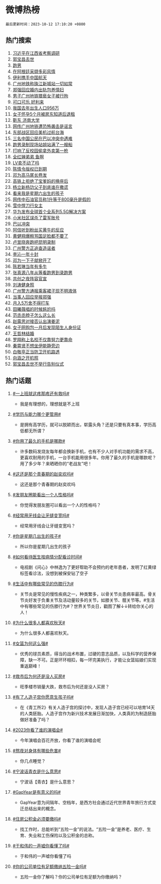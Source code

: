 # 微博热榜

`最后更新时间：2023-10-12 17:10:20 +0800`

## 热门搜索

1. [习近平在江西省考察调研](https://m.weibo.cn/search?containerid=100103type%3D1%26t%3D10%26q%3D%23%E4%B9%A0%E8%BF%91%E5%B9%B3%E5%9C%A8%E6%B1%9F%E8%A5%BF%E7%9C%81%E8%80%83%E5%AF%9F%E8%B0%83%E7%A0%94%23&stream_entry_id=51&isnewpage=1&extparam=seat%3D1%26filter_type%3Drealtimehot%26pos%3D0%26c_type%3D51%26q%3D%2523%25E4%25B9%25A0%25E8%25BF%2591%25E5%25B9%25B3%25E5%259C%25A8%25E6%25B1%259F%25E8%25A5%25BF%25E7%259C%2581%25E8%2580%2583%25E5%25AF%259F%25E8%25B0%2583%25E7%25A0%2594%2523%26dgr%3D0%26stream_entry_id%3D51%26cate%3D10103%26display_time%3D1697101819%26pre_seqid%3D169710181964701758377)
1. [郭宝昌去世](https://m.weibo.cn/search?containerid=100103type%3D1%26t%3D10%26q%3D%23%E9%83%AD%E5%AE%9D%E6%98%8C%E5%8E%BB%E4%B8%96%23&stream_entry_id=31&isnewpage=1&extparam=seat%3D1%26stream_entry_id%3D31%26c_type%3D31%26band_rank%3D1%26cate%3D5001%26filter_type%3Drealtimehot%26pos%3D0%26lcate%3D5001%26q%3D%2523%25E9%2583%25AD%25E5%25AE%259D%25E6%2598%258C%25E5%258E%25BB%25E4%25B8%2596%2523%26dgr%3D0%26realpos%3D1%26flag%3D1%26display_time%3D1697101819%26pre_seqid%3D169710181964701758377)
1. [跑男](https://m.weibo.cn/search?containerid=100103type%3D1%26t%3D10%26q%3D%E8%B7%91%E7%94%B7&stream_entry_id=31&isnewpage=1&extparam=seat%3D1%26stream_entry_id%3D31%26c_type%3D31%26band_rank%3D2%26cate%3D5001%26filter_type%3Drealtimehot%26pos%3D1%26lcate%3D5001%26q%3D%25E8%25B7%2591%25E7%2594%25B7%26dgr%3D0%26realpos%3D2%26flag%3D2%26display_time%3D1697101819%26pre_seqid%3D169710181964701758377)
1. [在阿根廷采撷多彩风情](https://m.weibo.cn/search?containerid=100103type%3D1%26t%3D10%26q%3D%23%E5%9C%A8%E9%98%BF%E6%A0%B9%E5%BB%B7%E9%87%87%E6%92%B7%E5%A4%9A%E5%BD%A9%E9%A3%8E%E6%83%85%23&stream_entry_id=31&isnewpage=1&extparam=seat%3D1%26stream_entry_id%3D31%26c_type%3D31%26band_rank%3D3%26cate%3D5001%26filter_type%3Drealtimehot%26pos%3D2%26lcate%3D5001%26q%3D%2523%25E5%259C%25A8%25E9%2598%25BF%25E6%25A0%25B9%25E5%25BB%25B7%25E9%2587%2587%25E6%2592%25B7%25E5%25A4%259A%25E5%25BD%25A9%25E9%25A3%258E%25E6%2583%2585%2523%26dgr%3D0%26realpos%3D3%26flag%3D1%26display_time%3D1697101819%26pre_seqid%3D169710181964701758377)
1. [伊利携手中国航天](https://m.weibo.cn/search?containerid=100103type%3D1%26t%3D10%26q%3D%23%E4%BC%8A%E5%88%A9%E6%90%BA%E6%89%8B%E4%B8%AD%E5%9B%BD%E8%88%AA%E5%A4%A9%23&stream_entry_id=31&isnewpage=1&extparam=seat%3D1%26stream_entry_id%3D31%26c_type%3D31%26band_rank%3D4%26cate%3D5001%26filter_type%3Drealtimehot%26is_ad_pos%3D1%26pos%3D3%26adid%3D207542%26q%3D%2523%25E4%25BC%258A%25E5%2588%25A9%25E6%2590%25BA%25E6%2589%258B%25E4%25B8%25AD%25E5%259B%25BD%25E8%2588%25AA%25E5%25A4%25A9%2523%26dgr%3D0%26lcate%3D5001%26topic_ad%3D1%26display_time%3D1697101819%26pre_seqid%3D169710181964701758377)
1. [广州地铁称珠江新城站一切如常](https://m.weibo.cn/search?containerid=100103type%3D1%26t%3D10%26q%3D%23%E5%B9%BF%E5%B7%9E%E5%9C%B0%E9%93%81%E7%A7%B0%E7%8F%A0%E6%B1%9F%E6%96%B0%E5%9F%8E%E7%AB%99%E4%B8%80%E5%88%87%E5%A6%82%E5%B8%B8%23&stream_entry_id=31&isnewpage=1&extparam=seat%3D1%26stream_entry_id%3D31%26c_type%3D31%26band_rank%3D4%26cate%3D5001%26filter_type%3Drealtimehot%26pos%3D4%26lcate%3D5001%26q%3D%2523%25E5%25B9%25BF%25E5%25B7%259E%25E5%259C%25B0%25E9%2593%2581%25E7%25A7%25B0%25E7%258F%25A0%25E6%25B1%259F%25E6%2596%25B0%25E5%259F%258E%25E7%25AB%2599%25E4%25B8%2580%25E5%2588%2587%25E5%25A6%2582%25E5%25B8%25B8%2523%26dgr%3D0%26realpos%3D4%26flag%3D1%26display_time%3D1697101819%26pre_seqid%3D169710181964701758377)
1. [郑强回应婚内出轨包养情妇](https://m.weibo.cn/search?containerid=100103type%3D1%26t%3D10%26q%3D%23%E9%83%91%E5%BC%BA%E5%9B%9E%E5%BA%94%E5%A9%9A%E5%86%85%E5%87%BA%E8%BD%A8%E5%8C%85%E5%85%BB%E6%83%85%E5%A6%87%23&stream_entry_id=31&isnewpage=1&extparam=seat%3D1%26stream_entry_id%3D31%26c_type%3D31%26band_rank%3D5%26cate%3D5001%26filter_type%3Drealtimehot%26pos%3D5%26lcate%3D5001%26q%3D%2523%25E9%2583%2591%25E5%25BC%25BA%25E5%259B%259E%25E5%25BA%2594%25E5%25A9%259A%25E5%2586%2585%25E5%2587%25BA%25E8%25BD%25A8%25E5%258C%2585%25E5%2585%25BB%25E6%2583%2585%25E5%25A6%2587%2523%26dgr%3D0%26realpos%3D5%26flag%3D2%26display_time%3D1697101819%26pre_seqid%3D169710181964701758377)
1. [男子广州地铁猥亵女子被行拘](https://m.weibo.cn/search?containerid=100103type%3D1%26t%3D10%26q%3D%23%E7%94%B7%E5%AD%90%E5%B9%BF%E5%B7%9E%E5%9C%B0%E9%93%81%E7%8C%A5%E4%BA%B5%E5%A5%B3%E5%AD%90%E8%A2%AB%E8%A1%8C%E6%8B%98%23&stream_entry_id=31&isnewpage=1&extparam=seat%3D1%26stream_entry_id%3D31%26c_type%3D31%26band_rank%3D6%26cate%3D5001%26filter_type%3Drealtimehot%26pos%3D6%26lcate%3D5001%26q%3D%2523%25E7%2594%25B7%25E5%25AD%2590%25E5%25B9%25BF%25E5%25B7%259E%25E5%259C%25B0%25E9%2593%2581%25E7%258C%25A5%25E4%25BA%25B5%25E5%25A5%25B3%25E5%25AD%2590%25E8%25A2%25AB%25E8%25A1%258C%25E6%258B%2598%2523%26dgr%3D0%26realpos%3D6%26flag%3D1%26display_time%3D1697101819%26pre_seqid%3D169710181964701758377)
1. [可口可乐 好利来](https://m.weibo.cn/search?containerid=100103type%3D1%26t%3D10%26q%3D%E5%8F%AF%E5%8F%A3%E5%8F%AF%E4%B9%90+%E5%A5%BD%E5%88%A9%E6%9D%A5&stream_entry_id=31&isnewpage=1&extparam=seat%3D1%26stream_entry_id%3D31%26c_type%3D31%26band_rank%3D7%26cate%3D5001%26filter_type%3Drealtimehot%26pos%3D7%26lcate%3D5001%26q%3D%25E5%258F%25AF%25E5%258F%25A3%25E5%258F%25AF%25E4%25B9%2590%2520%25E5%25A5%25BD%25E5%2588%25A9%25E6%259D%25A5%26dgr%3D0%26realpos%3D7%26flag%3D1%26display_time%3D1697101819%26pre_seqid%3D169710181964701758377)
1. [我国去年出生人口956万](https://m.weibo.cn/search?containerid=100103type%3D1%26t%3D10%26q%3D%23%E6%88%91%E5%9B%BD%E5%8E%BB%E5%B9%B4%E5%87%BA%E7%94%9F%E4%BA%BA%E5%8F%A3956%E4%B8%87%23&stream_entry_id=31&isnewpage=1&extparam=seat%3D1%26stream_entry_id%3D31%26c_type%3D31%26band_rank%3D8%26cate%3D5001%26filter_type%3Drealtimehot%26pos%3D8%26lcate%3D5001%26q%3D%2523%25E6%2588%2591%25E5%259B%25BD%25E5%258E%25BB%25E5%25B9%25B4%25E5%2587%25BA%25E7%2594%259F%25E4%25BA%25BA%25E5%258F%25A3956%25E4%25B8%2587%2523%26dgr%3D0%26realpos%3D8%26flag%3D0%26display_time%3D1697101819%26pre_seqid%3D169710181964701758377)
1. [女子怀孕5个月被房东知道后退租](https://m.weibo.cn/search?containerid=100103type%3D1%26t%3D10%26q%3D%23%E5%A5%B3%E5%AD%90%E6%80%80%E5%AD%955%E4%B8%AA%E6%9C%88%E8%A2%AB%E6%88%BF%E4%B8%9C%E7%9F%A5%E9%81%93%E5%90%8E%E9%80%80%E7%A7%9F%23&stream_entry_id=31&isnewpage=1&extparam=seat%3D1%26stream_entry_id%3D31%26c_type%3D31%26band_rank%3D9%26cate%3D5001%26filter_type%3Drealtimehot%26pos%3D9%26lcate%3D5001%26q%3D%2523%25E5%25A5%25B3%25E5%25AD%2590%25E6%2580%2580%25E5%25AD%25955%25E4%25B8%25AA%25E6%259C%2588%25E8%25A2%25AB%25E6%2588%25BF%25E4%25B8%259C%25E7%259F%25A5%25E9%2581%2593%25E5%2590%258E%25E9%2580%2580%25E7%25A7%259F%2523%26dgr%3D0%26realpos%3D9%26flag%3D2%26display_time%3D1697101819%26pre_seqid%3D169710181964701758377)
1. [靳东 济南大学](https://m.weibo.cn/search?containerid=100103type%3D1%26t%3D10%26q%3D%E9%9D%B3%E4%B8%9C+%E6%B5%8E%E5%8D%97%E5%A4%A7%E5%AD%A6&stream_entry_id=31&isnewpage=1&extparam=seat%3D1%26stream_entry_id%3D31%26c_type%3D31%26band_rank%3D10%26cate%3D5001%26filter_type%3Drealtimehot%26pos%3D10%26lcate%3D5001%26q%3D%25E9%259D%25B3%25E4%25B8%259C%2520%25E6%25B5%258E%25E5%258D%2597%25E5%25A4%25A7%25E5%25AD%25A6%26dgr%3D0%26realpos%3D10%26flag%3D2%26display_time%3D1697101819%26pre_seqid%3D169710181964701758377)
1. [网传广州地铁遭恐怖袭击是谣言](https://m.weibo.cn/search?containerid=100103type%3D1%26t%3D10%26q%3D%23%E7%BD%91%E4%BC%A0%E5%B9%BF%E5%B7%9E%E5%9C%B0%E9%93%81%E9%81%AD%E6%81%90%E6%80%96%E8%A2%AD%E5%87%BB%E6%98%AF%E8%B0%A3%E8%A8%80%23&stream_entry_id=31&isnewpage=1&extparam=seat%3D1%26stream_entry_id%3D31%26c_type%3D31%26band_rank%3D11%26cate%3D5001%26filter_type%3Drealtimehot%26pos%3D11%26lcate%3D5001%26q%3D%2523%25E7%25BD%2591%25E4%25BC%25A0%25E5%25B9%25BF%25E5%25B7%259E%25E5%259C%25B0%25E9%2593%2581%25E9%2581%25AD%25E6%2581%2590%25E6%2580%2596%25E8%25A2%25AD%25E5%2587%25BB%25E6%2598%25AF%25E8%25B0%25A3%25E8%25A8%2580%2523%26dgr%3D0%26realpos%3D11%26flag%3D1%26display_time%3D1697101819%26pre_seqid%3D169710181964701758377)
1. [东部战区回应美机过航台海](https://m.weibo.cn/search?containerid=100103type%3D1%26t%3D10%26q%3D%23%E4%B8%9C%E9%83%A8%E6%88%98%E5%8C%BA%E5%9B%9E%E5%BA%94%E7%BE%8E%E6%9C%BA%E8%BF%87%E8%88%AA%E5%8F%B0%E6%B5%B7%23&stream_entry_id=31&isnewpage=1&extparam=seat%3D1%26stream_entry_id%3D31%26c_type%3D31%26band_rank%3D12%26cate%3D5001%26filter_type%3Drealtimehot%26pos%3D12%26lcate%3D5001%26q%3D%2523%25E4%25B8%259C%25E9%2583%25A8%25E6%2588%2598%25E5%258C%25BA%25E5%259B%259E%25E5%25BA%2594%25E7%25BE%258E%25E6%259C%25BA%25E8%25BF%2587%25E8%2588%25AA%25E5%258F%25B0%25E6%25B5%25B7%2523%26dgr%3D0%26realpos%3D12%26flag%3D1%26display_time%3D1697101819%26pre_seqid%3D169710181964701758377)
1. [三名中国公民在巴以冲突中遇难](https://m.weibo.cn/search?containerid=100103type%3D1%26t%3D10%26q%3D%23%E4%B8%89%E5%90%8D%E4%B8%AD%E5%9B%BD%E5%85%AC%E6%B0%91%E5%9C%A8%E5%B7%B4%E4%BB%A5%E5%86%B2%E7%AA%81%E4%B8%AD%E9%81%87%E9%9A%BE%23&stream_entry_id=31&isnewpage=1&extparam=seat%3D1%26stream_entry_id%3D31%26c_type%3D31%26band_rank%3D13%26cate%3D5001%26filter_type%3Drealtimehot%26pos%3D13%26lcate%3D5001%26q%3D%2523%25E4%25B8%2589%25E5%2590%258D%25E4%25B8%25AD%25E5%259B%25BD%25E5%2585%25AC%25E6%25B0%2591%25E5%259C%25A8%25E5%25B7%25B4%25E4%25BB%25A5%25E5%2586%25B2%25E7%25AA%2581%25E4%25B8%25AD%25E9%2581%2587%25E9%259A%25BE%2523%26dgr%3D0%26realpos%3D13%26flag%3D0%26display_time%3D1697101819%26pre_seqid%3D169710181964701758377)
1. [跑男录制现场站姐站满了一艘船](https://m.weibo.cn/search?containerid=100103type%3D1%26t%3D10%26q%3D%23%E8%B7%91%E7%94%B7%E5%BD%95%E5%88%B6%E7%8E%B0%E5%9C%BA%E7%AB%99%E5%A7%90%E7%AB%99%E6%BB%A1%E4%BA%86%E4%B8%80%E8%89%98%E8%88%B9%23&stream_entry_id=31&isnewpage=1&extparam=seat%3D1%26stream_entry_id%3D31%26c_type%3D31%26band_rank%3D14%26cate%3D5001%26filter_type%3Drealtimehot%26pos%3D14%26lcate%3D5001%26q%3D%2523%25E8%25B7%2591%25E7%2594%25B7%25E5%25BD%2595%25E5%2588%25B6%25E7%258E%25B0%25E5%259C%25BA%25E7%25AB%2599%25E5%25A7%2590%25E7%25AB%2599%25E6%25BB%25A1%25E4%25BA%2586%25E4%25B8%2580%25E8%2589%2598%25E8%2588%25B9%2523%26dgr%3D0%26realpos%3D14%26flag%3D0%26display_time%3D1697101819%26pre_seqid%3D169710181964701758377)
1. [打响了反校园偷拿外卖第一枪](https://m.weibo.cn/search?containerid=100103type%3D1%26t%3D10%26q%3D%23%E6%89%93%E5%93%8D%E4%BA%86%E5%8F%8D%E6%A0%A1%E5%9B%AD%E5%81%B7%E6%8B%BF%E5%A4%96%E5%8D%96%E7%AC%AC%E4%B8%80%E6%9E%AA%23&stream_entry_id=31&isnewpage=1&extparam=seat%3D1%26stream_entry_id%3D31%26c_type%3D31%26band_rank%3D15%26cate%3D5001%26filter_type%3Drealtimehot%26pos%3D15%26lcate%3D5001%26q%3D%2523%25E6%2589%2593%25E5%2593%258D%25E4%25BA%2586%25E5%258F%258D%25E6%25A0%25A1%25E5%259B%25AD%25E5%2581%25B7%25E6%258B%25BF%25E5%25A4%2596%25E5%258D%2596%25E7%25AC%25AC%25E4%25B8%2580%25E6%259E%25AA%2523%26dgr%3D0%26realpos%3D15%26flag%3D1%26display_time%3D1697101819%26pre_seqid%3D169710181964701758377)
1. [全红婵弟弟 鱼啊](https://m.weibo.cn/search?containerid=100103type%3D1%26t%3D10%26q%3D%E5%85%A8%E7%BA%A2%E5%A9%B5%E5%BC%9F%E5%BC%9F+%E9%B1%BC%E5%95%8A&stream_entry_id=31&isnewpage=1&extparam=seat%3D1%26stream_entry_id%3D31%26c_type%3D31%26band_rank%3D16%26cate%3D5001%26filter_type%3Drealtimehot%26pos%3D16%26lcate%3D5001%26q%3D%25E5%2585%25A8%25E7%25BA%25A2%25E5%25A9%25B5%25E5%25BC%259F%25E5%25BC%259F%2520%25E9%25B1%25BC%25E5%2595%258A%26dgr%3D0%26realpos%3D16%26flag%3D0%26display_time%3D1697101819%26pre_seqid%3D169710181964701758377)
1. [LV卖不动了吗](https://m.weibo.cn/search?containerid=100103type%3D1%26t%3D10%26q%3D%23LV%E5%8D%96%E4%B8%8D%E5%8A%A8%E4%BA%86%E5%90%97%23&stream_entry_id=31&isnewpage=1&extparam=seat%3D1%26stream_entry_id%3D31%26c_type%3D31%26band_rank%3D17%26cate%3D5001%26filter_type%3Drealtimehot%26pos%3D17%26lcate%3D5001%26q%3D%2523LV%25E5%258D%2596%25E4%25B8%258D%25E5%258A%25A8%25E4%25BA%2586%25E5%2590%2597%2523%26dgr%3D0%26realpos%3D17%26flag%3D0%26display_time%3D1697101819%26pre_seqid%3D169710181964701758377)
1. [陈情令版权已到期](https://m.weibo.cn/search?containerid=100103type%3D1%26t%3D10%26q%3D%23%E9%99%88%E6%83%85%E4%BB%A4%E7%89%88%E6%9D%83%E5%B7%B2%E5%88%B0%E6%9C%9F%23&stream_entry_id=31&isnewpage=1&extparam=seat%3D1%26stream_entry_id%3D31%26c_type%3D31%26band_rank%3D18%26cate%3D5001%26filter_type%3Drealtimehot%26pos%3D18%26lcate%3D5001%26q%3D%2523%25E9%2599%2588%25E6%2583%2585%25E4%25BB%25A4%25E7%2589%2588%25E6%259D%2583%25E5%25B7%25B2%25E5%2588%25B0%25E6%259C%259F%2523%26dgr%3D0%26realpos%3D18%26flag%3D0%26display_time%3D1697101819%26pre_seqid%3D169710181964701758377)
1. [邓为高马尾长卷发](https://m.weibo.cn/search?containerid=100103type%3D1%26t%3D10%26q%3D%23%E9%82%93%E4%B8%BA%E9%AB%98%E9%A9%AC%E5%B0%BE%E9%95%BF%E5%8D%B7%E5%8F%91%23&stream_entry_id=31&isnewpage=1&extparam=seat%3D1%26stream_entry_id%3D31%26c_type%3D31%26band_rank%3D19%26cate%3D5001%26filter_type%3Drealtimehot%26pos%3D19%26lcate%3D5001%26q%3D%2523%25E9%2582%2593%25E4%25B8%25BA%25E9%25AB%2598%25E9%25A9%25AC%25E5%25B0%25BE%25E9%2595%25BF%25E5%258D%25B7%25E5%258F%2591%2523%26dgr%3D0%26realpos%3D19%26flag%3D1%26display_time%3D1697101819%26pre_seqid%3D169710181964701758377)
1. [高铁上拒绝了宝爹妈的换座后](https://m.weibo.cn/search?containerid=100103type%3D1%26t%3D10%26q%3D%23%E9%AB%98%E9%93%81%E4%B8%8A%E6%8B%92%E7%BB%9D%E4%BA%86%E5%AE%9D%E7%88%B9%E5%A6%88%E7%9A%84%E6%8D%A2%E5%BA%A7%E5%90%8E%23&stream_entry_id=31&isnewpage=1&extparam=seat%3D1%26stream_entry_id%3D31%26c_type%3D31%26band_rank%3D20%26cate%3D5001%26filter_type%3Drealtimehot%26pos%3D20%26lcate%3D5001%26q%3D%2523%25E9%25AB%2598%25E9%2593%2581%25E4%25B8%258A%25E6%258B%2592%25E7%25BB%259D%25E4%25BA%2586%25E5%25AE%259D%25E7%2588%25B9%25E5%25A6%2588%25E7%259A%2584%25E6%258D%25A2%25E5%25BA%25A7%25E5%2590%258E%2523%26dgr%3D0%26realpos%3D20%26flag%3D0%26display_time%3D1697101819%26pre_seqid%3D169710181964701758377)
1. [杨立新杨玏父子到底谁在撒谎](https://m.weibo.cn/search?containerid=100103type%3D1%26t%3D10%26q%3D%23%E6%9D%A8%E7%AB%8B%E6%96%B0%E6%9D%A8%E7%8E%8F%E7%88%B6%E5%AD%90%E5%88%B0%E5%BA%95%E8%B0%81%E5%9C%A8%E6%92%92%E8%B0%8E%23&stream_entry_id=31&isnewpage=1&extparam=seat%3D1%26stream_entry_id%3D31%26c_type%3D31%26band_rank%3D21%26cate%3D5001%26filter_type%3Drealtimehot%26pos%3D21%26lcate%3D5001%26q%3D%2523%25E6%259D%25A8%25E7%25AB%258B%25E6%2596%25B0%25E6%259D%25A8%25E7%258E%258F%25E7%2588%25B6%25E5%25AD%2590%25E5%2588%25B0%25E5%25BA%2595%25E8%25B0%2581%25E5%259C%25A8%25E6%2592%2592%25E8%25B0%258E%2523%26dgr%3D0%26realpos%3D21%26flag%3D2%26display_time%3D1697101819%26pre_seqid%3D169710181964701758377)
1. [看来我是星期六出生的孩子](https://m.weibo.cn/search?containerid=100103type%3D1%26t%3D10%26q%3D%23%E7%9C%8B%E6%9D%A5%E6%88%91%E6%98%AF%E6%98%9F%E6%9C%9F%E5%85%AD%E5%87%BA%E7%94%9F%E7%9A%84%E5%AD%A9%E5%AD%90%23&stream_entry_id=31&isnewpage=1&extparam=seat%3D1%26stream_entry_id%3D31%26c_type%3D31%26band_rank%3D22%26cate%3D5001%26filter_type%3Drealtimehot%26pos%3D22%26lcate%3D5001%26q%3D%2523%25E7%259C%258B%25E6%259D%25A5%25E6%2588%2591%25E6%2598%25AF%25E6%2598%259F%25E6%259C%259F%25E5%2585%25AD%25E5%2587%25BA%25E7%2594%259F%25E7%259A%2584%25E5%25AD%25A9%25E5%25AD%2590%2523%26dgr%3D0%26realpos%3D22%26flag%3D1%26display_time%3D1697101819%26pre_seqid%3D169710181964701758377)
1. [网传中石油官员称1升等于800毫升是假的](https://m.weibo.cn/search?containerid=100103type%3D1%26t%3D10%26q%3D%23%E7%BD%91%E4%BC%A0%E4%B8%AD%E7%9F%B3%E6%B2%B9%E5%AE%98%E5%91%98%E7%A7%B01%E5%8D%87%E7%AD%89%E4%BA%8E800%E6%AF%AB%E5%8D%87%E6%98%AF%E5%81%87%E7%9A%84%23&stream_entry_id=31&isnewpage=1&extparam=seat%3D1%26stream_entry_id%3D31%26c_type%3D31%26band_rank%3D23%26cate%3D5001%26filter_type%3Drealtimehot%26pos%3D23%26lcate%3D5001%26q%3D%2523%25E7%25BD%2591%25E4%25BC%25A0%25E4%25B8%25AD%25E7%259F%25B3%25E6%25B2%25B9%25E5%25AE%2598%25E5%2591%2598%25E7%25A7%25B01%25E5%258D%2587%25E7%25AD%2589%25E4%25BA%258E800%25E6%25AF%25AB%25E5%258D%2587%25E6%2598%25AF%25E5%2581%2587%25E7%259A%2584%2523%26dgr%3D0%26realpos%3D23%26flag%3D1%26display_time%3D1697101819%26pre_seqid%3D169710181964701758377)
1. [雪中悍刀行女主](https://m.weibo.cn/search?containerid=100103type%3D1%26t%3D10%26q%3D%23%E9%9B%AA%E4%B8%AD%E6%82%8D%E5%88%80%E8%A1%8C%E5%A5%B3%E4%B8%BB%23&stream_entry_id=31&isnewpage=1&extparam=seat%3D1%26stream_entry_id%3D31%26c_type%3D31%26band_rank%3D24%26cate%3D5001%26filter_type%3Drealtimehot%26pos%3D24%26lcate%3D5001%26q%3D%2523%25E9%259B%25AA%25E4%25B8%25AD%25E6%2582%258D%25E5%2588%2580%25E8%25A1%258C%25E5%25A5%25B3%25E4%25B8%25BB%2523%26dgr%3D0%26realpos%3D24%26flag%3D0%26display_time%3D1697101819%26pre_seqid%3D169710181964701758377)
1. [华为发布全球首个全系列5.5G解决方案](https://m.weibo.cn/search?containerid=100103type%3D1%26t%3D10%26q%3D%23%E5%8D%8E%E4%B8%BA%E5%8F%91%E5%B8%83%E5%85%A8%E7%90%83%E9%A6%96%E4%B8%AA%E5%85%A8%E7%B3%BB%E5%88%975.5G%E8%A7%A3%E5%86%B3%E6%96%B9%E6%A1%88%23&stream_entry_id=31&isnewpage=1&extparam=seat%3D1%26stream_entry_id%3D31%26c_type%3D31%26band_rank%3D25%26cate%3D5001%26filter_type%3Drealtimehot%26pos%3D25%26lcate%3D5001%26q%3D%2523%25E5%258D%258E%25E4%25B8%25BA%25E5%258F%2591%25E5%25B8%2583%25E5%2585%25A8%25E7%2590%2583%25E9%25A6%2596%25E4%25B8%25AA%25E5%2585%25A8%25E7%25B3%25BB%25E5%2588%25975.5G%25E8%25A7%25A3%25E5%2586%25B3%25E6%2596%25B9%25E6%25A1%2588%2523%26dgr%3D0%26realpos%3D25%26flag%3D1%26display_time%3D1697101819%26pre_seqid%3D169710181964701758377)
1. [小米社区误杀了雷军账号](https://m.weibo.cn/search?containerid=100103type%3D1%26t%3D10%26q%3D%23%E5%B0%8F%E7%B1%B3%E7%A4%BE%E5%8C%BA%E8%AF%AF%E6%9D%80%E4%BA%86%E9%9B%B7%E5%86%9B%E8%B4%A6%E5%8F%B7%23&stream_entry_id=31&isnewpage=1&extparam=seat%3D1%26stream_entry_id%3D31%26c_type%3D31%26band_rank%3D26%26cate%3D5001%26filter_type%3Drealtimehot%26pos%3D26%26lcate%3D5001%26q%3D%2523%25E5%25B0%258F%25E7%25B1%25B3%25E7%25A4%25BE%25E5%258C%25BA%25E8%25AF%25AF%25E6%259D%2580%25E4%25BA%2586%25E9%259B%25B7%25E5%2586%259B%25E8%25B4%25A6%25E5%258F%25B7%2523%26dgr%3D0%26realpos%3D26%26flag%3D0%26display_time%3D1697101819%26pre_seqid%3D169710181964701758377)
1. [巴以冲突](https://m.weibo.cn/search?containerid=100103type%3D1%26t%3D10%26q%3D%23%E5%B7%B4%E4%BB%A5%E5%86%B2%E7%AA%81%23&stream_entry_id=31&isnewpage=1&extparam=seat%3D1%26stream_entry_id%3D31%26c_type%3D31%26band_rank%3D27%26cate%3D5001%26filter_type%3Drealtimehot%26pos%3D27%26lcate%3D5001%26q%3D%2523%25E5%25B7%25B4%25E4%25BB%25A5%25E5%2586%25B2%25E7%25AA%2581%2523%26dgr%3D0%26realpos%3D27%26flag%3D1%26display_time%3D1697101819%26pre_seqid%3D169710181964701758377)
1. [阿信听到粉丝买黄牛的反应](https://m.weibo.cn/search?containerid=100103type%3D1%26t%3D10%26q%3D%23%E9%98%BF%E4%BF%A1%E5%90%AC%E5%88%B0%E7%B2%89%E4%B8%9D%E4%B9%B0%E9%BB%84%E7%89%9B%E7%9A%84%E5%8F%8D%E5%BA%94%23&stream_entry_id=31&isnewpage=1&extparam=seat%3D1%26stream_entry_id%3D31%26c_type%3D31%26band_rank%3D28%26cate%3D5001%26filter_type%3Drealtimehot%26pos%3D28%26lcate%3D5001%26q%3D%2523%25E9%2598%25BF%25E4%25BF%25A1%25E5%2590%25AC%25E5%2588%25B0%25E7%25B2%2589%25E4%25B8%259D%25E4%25B9%25B0%25E9%25BB%2584%25E7%2589%259B%25E7%259A%2584%25E5%258F%258D%25E5%25BA%2594%2523%26dgr%3D0%26realpos%3D28%26flag%3D0%26display_time%3D1697101819%26pre_seqid%3D169710181964701758377)
1. [黄健翔爆粗骂国足脸都不要了](https://m.weibo.cn/search?containerid=100103type%3D1%26t%3D10%26q%3D%23%E9%BB%84%E5%81%A5%E7%BF%94%E7%88%86%E7%B2%97%E9%AA%82%E5%9B%BD%E8%B6%B3%E8%84%B8%E9%83%BD%E4%B8%8D%E8%A6%81%E4%BA%86%23&stream_entry_id=31&isnewpage=1&extparam=seat%3D1%26stream_entry_id%3D31%26c_type%3D31%26band_rank%3D29%26cate%3D5001%26filter_type%3Drealtimehot%26pos%3D29%26lcate%3D5001%26q%3D%2523%25E9%25BB%2584%25E5%2581%25A5%25E7%25BF%2594%25E7%2588%2586%25E7%25B2%2597%25E9%25AA%2582%25E5%259B%25BD%25E8%25B6%25B3%25E8%2584%25B8%25E9%2583%25BD%25E4%25B8%258D%25E8%25A6%2581%25E4%25BA%2586%2523%26dgr%3D0%26realpos%3D29%26flag%3D1%26display_time%3D1697101819%26pre_seqid%3D169710181964701758377)
1. [卢昱晓奔跑吧昆明录制](https://m.weibo.cn/search?containerid=100103type%3D1%26t%3D10%26q%3D%23%E5%8D%A2%E6%98%B1%E6%99%93%E5%A5%94%E8%B7%91%E5%90%A7%E6%98%86%E6%98%8E%E5%BD%95%E5%88%B6%23&stream_entry_id=31&isnewpage=1&extparam=seat%3D1%26stream_entry_id%3D31%26c_type%3D31%26band_rank%3D30%26cate%3D5001%26filter_type%3Drealtimehot%26pos%3D30%26lcate%3D5001%26q%3D%2523%25E5%258D%25A2%25E6%2598%25B1%25E6%2599%2593%25E5%25A5%2594%25E8%25B7%2591%25E5%2590%25A7%25E6%2598%2586%25E6%2598%258E%25E5%25BD%2595%25E5%2588%25B6%2523%26dgr%3D0%26realpos%3D30%26flag%3D1%26display_time%3D1697101819%26pre_seqid%3D169710181964701758377)
1. [广州警方正追查造谣者](https://m.weibo.cn/search?containerid=100103type%3D1%26t%3D10%26q%3D%23%E5%B9%BF%E5%B7%9E%E8%AD%A6%E6%96%B9%E6%AD%A3%E8%BF%BD%E6%9F%A5%E9%80%A0%E8%B0%A3%E8%80%85%23&stream_entry_id=31&isnewpage=1&extparam=seat%3D1%26stream_entry_id%3D31%26c_type%3D31%26band_rank%3D31%26cate%3D5001%26filter_type%3Drealtimehot%26pos%3D31%26lcate%3D5001%26q%3D%2523%25E5%25B9%25BF%25E5%25B7%259E%25E8%25AD%25A6%25E6%2596%25B9%25E6%25AD%25A3%25E8%25BF%25BD%25E6%259F%25A5%25E9%2580%25A0%25E8%25B0%25A3%25E8%2580%2585%2523%26dgr%3D0%26realpos%3D31%26flag%3D1%26display_time%3D1697101819%26pre_seqid%3D169710181964701758377)
1. [李沁一年十封](https://m.weibo.cn/search?containerid=100103type%3D1%26t%3D10%26q%3D%23%E6%9D%8E%E6%B2%81%E4%B8%80%E5%B9%B4%E5%8D%81%E5%B0%81%23&stream_entry_id=31&isnewpage=1&extparam=seat%3D1%26stream_entry_id%3D31%26c_type%3D31%26band_rank%3D32%26cate%3D5001%26filter_type%3Drealtimehot%26pos%3D32%26lcate%3D5001%26q%3D%2523%25E6%259D%258E%25E6%25B2%2581%25E4%25B8%2580%25E5%25B9%25B4%25E5%258D%2581%25E5%25B0%2581%2523%26dgr%3D0%26realpos%3D32%26flag%3D0%26display_time%3D1697101819%26pre_seqid%3D169710181964701758377)
1. [邓为一下子就掀开了](https://m.weibo.cn/search?containerid=100103type%3D1%26t%3D10%26q%3D%23%E9%82%93%E4%B8%BA%E4%B8%80%E4%B8%8B%E5%AD%90%E5%B0%B1%E6%8E%80%E5%BC%80%E4%BA%86%23&stream_entry_id=31&isnewpage=1&extparam=seat%3D1%26stream_entry_id%3D31%26c_type%3D31%26band_rank%3D33%26cate%3D5001%26filter_type%3Drealtimehot%26pos%3D33%26lcate%3D5001%26q%3D%2523%25E9%2582%2593%25E4%25B8%25BA%25E4%25B8%2580%25E4%25B8%258B%25E5%25AD%2590%25E5%25B0%25B1%25E6%258E%2580%25E5%25BC%2580%25E4%25BA%2586%2523%26dgr%3D0%26realpos%3D33%26flag%3D0%26display_time%3D1697101819%26pre_seqid%3D169710181964701758377)
1. [陈若琳当年有多牛](https://m.weibo.cn/search?containerid=100103type%3D1%26t%3D10%26q%3D%E9%99%88%E8%8B%A5%E7%90%B3%E5%BD%93%E5%B9%B4%E6%9C%89%E5%A4%9A%E7%89%9B&stream_entry_id=31&isnewpage=1&extparam=seat%3D1%26stream_entry_id%3D31%26c_type%3D31%26band_rank%3D34%26cate%3D5001%26filter_type%3Drealtimehot%26pos%3D34%26lcate%3D5001%26q%3D%25E9%2599%2588%25E8%258B%25A5%25E7%2590%25B3%25E5%25BD%2593%25E5%25B9%25B4%25E6%259C%2589%25E5%25A4%259A%25E7%2589%259B%26dgr%3D0%26realpos%3D34%26flag%3D1%26display_time%3D1697101819%26pre_seqid%3D169710181964701758377)
1. [张真源八年从等看跑男到录跑男](https://m.weibo.cn/search?containerid=100103type%3D1%26t%3D10%26q%3D%23%E5%BC%A0%E7%9C%9F%E6%BA%90%E5%85%AB%E5%B9%B4%E4%BB%8E%E7%AD%89%E7%9C%8B%E8%B7%91%E7%94%B7%E5%88%B0%E5%BD%95%E8%B7%91%E7%94%B7%23&stream_entry_id=31&isnewpage=1&extparam=seat%3D1%26stream_entry_id%3D31%26c_type%3D31%26band_rank%3D35%26cate%3D5001%26filter_type%3Drealtimehot%26pos%3D35%26lcate%3D5001%26q%3D%2523%25E5%25BC%25A0%25E7%259C%259F%25E6%25BA%2590%25E5%2585%25AB%25E5%25B9%25B4%25E4%25BB%258E%25E7%25AD%2589%25E7%259C%258B%25E8%25B7%2591%25E7%2594%25B7%25E5%2588%25B0%25E5%25BD%2595%25E8%25B7%2591%25E7%2594%25B7%2523%26dgr%3D0%26realpos%3D35%26flag%3D1%26display_time%3D1697101819%26pre_seqid%3D169710181964701758377)
1. [共创之夜阵容官宣](https://m.weibo.cn/search?containerid=100103type%3D1%26t%3D10%26q%3D%23%E5%85%B1%E5%88%9B%E4%B9%8B%E5%A4%9C%E9%98%B5%E5%AE%B9%E5%AE%98%E5%AE%A3%23&stream_entry_id=31&isnewpage=1&extparam=seat%3D1%26stream_entry_id%3D31%26c_type%3D31%26band_rank%3D36%26cate%3D5001%26filter_type%3Drealtimehot%26pos%3D36%26lcate%3D5001%26q%3D%2523%25E5%2585%25B1%25E5%2588%259B%25E4%25B9%258B%25E5%25A4%259C%25E9%2598%25B5%25E5%25AE%25B9%25E5%25AE%2598%25E5%25AE%25A3%2523%26dgr%3D0%26realpos%3D36%26flag%3D1%26display_time%3D1697101819%26pre_seqid%3D169710181964701758377)
1. [刘涛健身照](https://m.weibo.cn/search?containerid=100103type%3D1%26t%3D10%26q%3D%E5%88%98%E6%B6%9B%E5%81%A5%E8%BA%AB%E7%85%A7&stream_entry_id=31&isnewpage=1&extparam=seat%3D1%26stream_entry_id%3D31%26c_type%3D31%26band_rank%3D37%26cate%3D5001%26filter_type%3Drealtimehot%26pos%3D37%26lcate%3D5001%26q%3D%25E5%2588%2598%25E6%25B6%259B%25E5%2581%25A5%25E8%25BA%25AB%25E7%2585%25A7%26dgr%3D0%26realpos%3D37%26flag%3D0%26display_time%3D1697101819%26pre_seqid%3D169710181964701758377)
1. [广州警方通报乘客裙子现不明液体](https://m.weibo.cn/search?containerid=100103type%3D1%26t%3D10%26q%3D%23%E5%B9%BF%E5%B7%9E%E8%AD%A6%E6%96%B9%E9%80%9A%E6%8A%A5%E4%B9%98%E5%AE%A2%E8%A3%99%E5%AD%90%E7%8E%B0%E4%B8%8D%E6%98%8E%E6%B6%B2%E4%BD%93%23&stream_entry_id=31&isnewpage=1&extparam=seat%3D1%26stream_entry_id%3D31%26c_type%3D31%26band_rank%3D38%26cate%3D5001%26filter_type%3Drealtimehot%26pos%3D38%26lcate%3D5001%26q%3D%2523%25E5%25B9%25BF%25E5%25B7%259E%25E8%25AD%25A6%25E6%2596%25B9%25E9%2580%259A%25E6%258A%25A5%25E4%25B9%2598%25E5%25AE%25A2%25E8%25A3%2599%25E5%25AD%2590%25E7%258E%25B0%25E4%25B8%258D%25E6%2598%258E%25E6%25B6%25B2%25E4%25BD%2593%2523%26dgr%3D0%26realpos%3D38%26flag%3D0%26display_time%3D1697101819%26pre_seqid%3D169710181964701758377)
1. [当事人回应举报郑强](https://m.weibo.cn/search?containerid=100103type%3D1%26t%3D10%26q%3D%23%E5%BD%93%E4%BA%8B%E4%BA%BA%E5%9B%9E%E5%BA%94%E4%B8%BE%E6%8A%A5%E9%83%91%E5%BC%BA%23&stream_entry_id=31&isnewpage=1&extparam=seat%3D1%26stream_entry_id%3D31%26c_type%3D31%26band_rank%3D39%26cate%3D5001%26filter_type%3Drealtimehot%26pos%3D39%26lcate%3D5001%26q%3D%2523%25E5%25BD%2593%25E4%25BA%258B%25E4%25BA%25BA%25E5%259B%259E%25E5%25BA%2594%25E4%25B8%25BE%25E6%258A%25A5%25E9%2583%2591%25E5%25BC%25BA%2523%26dgr%3D0%26realpos%3D39%26flag%3D0%26display_time%3D1697101819%26pre_seqid%3D169710181964701758377)
1. [月入5万舍不得打车](https://m.weibo.cn/search?containerid=100103type%3D1%26t%3D10%26q%3D%23%E6%9C%88%E5%85%A55%E4%B8%87%E8%88%8D%E4%B8%8D%E5%BE%97%E6%89%93%E8%BD%A6%23&stream_entry_id=31&isnewpage=1&extparam=seat%3D1%26stream_entry_id%3D31%26c_type%3D31%26band_rank%3D40%26cate%3D5001%26filter_type%3Drealtimehot%26pos%3D40%26lcate%3D5001%26q%3D%2523%25E6%259C%2588%25E5%2585%25A55%25E4%25B8%2587%25E8%2588%258D%25E4%25B8%258D%25E5%25BE%2597%25E6%2589%2593%25E8%25BD%25A6%2523%26dgr%3D0%26realpos%3D40%26flag%3D1%26display_time%3D1697101819%26pre_seqid%3D169710181964701758377)
1. [田曦薇唱的时候尴尬吗](https://m.weibo.cn/search?containerid=100103type%3D1%26t%3D10%26q%3D%23%E7%94%B0%E6%9B%A6%E8%96%87%E5%94%B1%E7%9A%84%E6%97%B6%E5%80%99%E5%B0%B4%E5%B0%AC%E5%90%97%23&stream_entry_id=31&isnewpage=1&extparam=seat%3D1%26stream_entry_id%3D31%26c_type%3D31%26band_rank%3D41%26cate%3D5001%26filter_type%3Drealtimehot%26pos%3D41%26lcate%3D5001%26q%3D%2523%25E7%2594%25B0%25E6%259B%25A6%25E8%2596%2587%25E5%2594%25B1%25E7%259A%2584%25E6%2597%25B6%25E5%2580%2599%25E5%25B0%25B4%25E5%25B0%25AC%25E5%2590%2597%2523%26dgr%3D0%26realpos%3D41%26flag%3D1%26display_time%3D1697101819%26pre_seqid%3D169710181964701758377)
1. [范丞丞脖子怎么这么长](https://m.weibo.cn/search?containerid=100103type%3D1%26t%3D10%26q%3D%23%E8%8C%83%E4%B8%9E%E4%B8%9E%E8%84%96%E5%AD%90%E6%80%8E%E4%B9%88%E8%BF%99%E4%B9%88%E9%95%BF%23&stream_entry_id=31&isnewpage=1&extparam=seat%3D1%26stream_entry_id%3D31%26c_type%3D31%26band_rank%3D42%26cate%3D5001%26filter_type%3Drealtimehot%26pos%3D42%26lcate%3D5001%26q%3D%2523%25E8%258C%2583%25E4%25B8%259E%25E4%25B8%259E%25E8%2584%2596%25E5%25AD%2590%25E6%2580%258E%25E4%25B9%2588%25E8%25BF%2599%25E4%25B9%2588%25E9%2595%25BF%2523%26dgr%3D0%26realpos%3D42%26flag%3D0%26display_time%3D1697101819%26pre_seqid%3D169710181964701758377)
1. [赵露思对接否认出演姜泥](https://m.weibo.cn/search?containerid=100103type%3D1%26t%3D10%26q%3D%23%E8%B5%B5%E9%9C%B2%E6%80%9D%E5%AF%B9%E6%8E%A5%E5%90%A6%E8%AE%A4%E5%87%BA%E6%BC%94%E5%A7%9C%E6%B3%A5%23&stream_entry_id=31&isnewpage=1&extparam=seat%3D1%26stream_entry_id%3D31%26c_type%3D31%26band_rank%3D43%26cate%3D5001%26filter_type%3Drealtimehot%26pos%3D43%26lcate%3D5001%26q%3D%2523%25E8%25B5%25B5%25E9%259C%25B2%25E6%2580%259D%25E5%25AF%25B9%25E6%258E%25A5%25E5%2590%25A6%25E8%25AE%25A4%25E5%2587%25BA%25E6%25BC%2594%25E5%25A7%259C%25E6%25B3%25A5%2523%26dgr%3D0%26realpos%3D43%26flag%3D0%26display_time%3D1697101819%26pre_seqid%3D169710181964701758377)
1. [女子网购包一月后发现陌生人身份证](https://m.weibo.cn/search?containerid=100103type%3D1%26t%3D10%26q%3D%23%E5%A5%B3%E5%AD%90%E7%BD%91%E8%B4%AD%E5%8C%85%E4%B8%80%E6%9C%88%E5%90%8E%E5%8F%91%E7%8E%B0%E9%99%8C%E7%94%9F%E4%BA%BA%E8%BA%AB%E4%BB%BD%E8%AF%81%23&stream_entry_id=31&isnewpage=1&extparam=seat%3D1%26stream_entry_id%3D31%26c_type%3D31%26band_rank%3D44%26cate%3D5001%26filter_type%3Drealtimehot%26pos%3D44%26lcate%3D5001%26q%3D%2523%25E5%25A5%25B3%25E5%25AD%2590%25E7%25BD%2591%25E8%25B4%25AD%25E5%258C%2585%25E4%25B8%2580%25E6%259C%2588%25E5%2590%258E%25E5%258F%2591%25E7%258E%25B0%25E9%2599%258C%25E7%2594%259F%25E4%25BA%25BA%25E8%25BA%25AB%25E4%25BB%25BD%25E8%25AF%2581%2523%26dgr%3D0%26realpos%3D44%26flag%3D0%26display_time%3D1697101819%26pre_seqid%3D169710181964701758377)
1. [王哲林结婚](https://m.weibo.cn/search?containerid=100103type%3D1%26t%3D10%26q%3D%E7%8E%8B%E5%93%B2%E6%9E%97%E7%BB%93%E5%A9%9A&stream_entry_id=31&isnewpage=1&extparam=seat%3D1%26stream_entry_id%3D31%26c_type%3D31%26band_rank%3D45%26cate%3D5001%26filter_type%3Drealtimehot%26pos%3D45%26lcate%3D5001%26q%3D%25E7%258E%258B%25E5%2593%25B2%25E6%259E%2597%25E7%25BB%2593%25E5%25A9%259A%26dgr%3D0%26realpos%3D45%26flag%3D0%26display_time%3D1697101819%26pre_seqid%3D169710181964701758377)
1. [罗翔称上名校不仅靠努力更靠命](https://m.weibo.cn/search?containerid=100103type%3D1%26t%3D10%26q%3D%23%E7%BD%97%E7%BF%94%E7%A7%B0%E4%B8%8A%E5%90%8D%E6%A0%A1%E4%B8%8D%E4%BB%85%E9%9D%A0%E5%8A%AA%E5%8A%9B%E6%9B%B4%E9%9D%A0%E5%91%BD%23&stream_entry_id=31&isnewpage=1&extparam=seat%3D1%26stream_entry_id%3D31%26c_type%3D31%26band_rank%3D46%26cate%3D5001%26filter_type%3Drealtimehot%26pos%3D46%26lcate%3D5001%26q%3D%2523%25E7%25BD%2597%25E7%25BF%2594%25E7%25A7%25B0%25E4%25B8%258A%25E5%2590%258D%25E6%25A0%25A1%25E4%25B8%258D%25E4%25BB%2585%25E9%259D%25A0%25E5%258A%25AA%25E5%258A%259B%25E6%259B%25B4%25E9%259D%25A0%25E5%2591%25BD%2523%26dgr%3D0%26realpos%3D46%26flag%3D0%26display_time%3D1697101819%26pre_seqid%3D169710181964701758377)
1. [秦霄贤不想坐伊能静旁边](https://m.weibo.cn/search?containerid=100103type%3D1%26t%3D10%26q%3D%23%E7%A7%A6%E9%9C%84%E8%B4%A4%E4%B8%8D%E6%83%B3%E5%9D%90%E4%BC%8A%E8%83%BD%E9%9D%99%E6%97%81%E8%BE%B9%23&stream_entry_id=31&isnewpage=1&extparam=seat%3D1%26stream_entry_id%3D31%26c_type%3D31%26band_rank%3D47%26cate%3D5001%26filter_type%3Drealtimehot%26pos%3D47%26lcate%3D5001%26q%3D%2523%25E7%25A7%25A6%25E9%259C%2584%25E8%25B4%25A4%25E4%25B8%258D%25E6%2583%25B3%25E5%259D%2590%25E4%25BC%258A%25E8%2583%25BD%25E9%259D%2599%25E6%2597%2581%25E8%25BE%25B9%2523%26dgr%3D0%26realpos%3D47%26flag%3D0%26display_time%3D1697101819%26pre_seqid%3D169710181964701758377)
1. [白敬亭正当防卫开机路透](https://m.weibo.cn/search?containerid=100103type%3D1%26t%3D10%26q%3D%23%E7%99%BD%E6%95%AC%E4%BA%AD%E6%AD%A3%E5%BD%93%E9%98%B2%E5%8D%AB%E5%BC%80%E6%9C%BA%E8%B7%AF%E9%80%8F%23&stream_entry_id=31&isnewpage=1&extparam=seat%3D1%26stream_entry_id%3D31%26c_type%3D31%26band_rank%3D48%26cate%3D5001%26filter_type%3Drealtimehot%26pos%3D48%26lcate%3D5001%26q%3D%2523%25E7%2599%25BD%25E6%2595%25AC%25E4%25BA%25AD%25E6%25AD%25A3%25E5%25BD%2593%25E9%2598%25B2%25E5%258D%25AB%25E5%25BC%2580%25E6%259C%25BA%25E8%25B7%25AF%25E9%2580%258F%2523%26dgr%3D0%26realpos%3D48%26flag%3D0%26display_time%3D1697101819%26pre_seqid%3D169710181964701758377)
1. [向涵之开机照](https://m.weibo.cn/search?containerid=100103type%3D1%26t%3D10%26q%3D%23%E5%90%91%E6%B6%B5%E4%B9%8B%E5%BC%80%E6%9C%BA%E7%85%A7%23&stream_entry_id=31&isnewpage=1&extparam=seat%3D1%26stream_entry_id%3D31%26c_type%3D31%26band_rank%3D49%26cate%3D5001%26filter_type%3Drealtimehot%26pos%3D49%26lcate%3D5001%26q%3D%2523%25E5%2590%2591%25E6%25B6%25B5%25E4%25B9%258B%25E5%25BC%2580%25E6%259C%25BA%25E7%2585%25A7%2523%26dgr%3D0%26realpos%3D49%26flag%3D1%26display_time%3D1697101819%26pre_seqid%3D169710181964701758377)
1. [郭宝昌去世不举行告别仪式](https://m.weibo.cn/search?containerid=100103type%3D1%26t%3D10%26q%3D%23%E9%83%AD%E5%AE%9D%E6%98%8C%E5%8E%BB%E4%B8%96%E4%B8%8D%E4%B8%BE%E8%A1%8C%E5%91%8A%E5%88%AB%E4%BB%AA%E5%BC%8F%23&stream_entry_id=31&isnewpage=1&extparam=seat%3D1%26stream_entry_id%3D31%26c_type%3D31%26band_rank%3D50%26cate%3D5001%26filter_type%3Drealtimehot%26pos%3D50%26lcate%3D5001%26q%3D%2523%25E9%2583%25AD%25E5%25AE%259D%25E6%2598%258C%25E5%258E%25BB%25E4%25B8%2596%25E4%25B8%258D%25E4%25B8%25BE%25E8%25A1%258C%25E5%2591%258A%25E5%2588%25AB%25E4%25BB%25AA%25E5%25BC%258F%2523%26dgr%3D0%26realpos%3D50%26flag%3D1%26display_time%3D1697101819%26pre_seqid%3D169710181964701758377)

## 热门话题

1. [#一上班就这疼那疼还有救吗#](https://m.weibo.cn/search?containerid=231522type%3D1%26t%3D10%26q%3D%23%E4%B8%80%E4%B8%8A%E7%8F%AD%E5%B0%B1%E8%BF%99%E7%96%BC%E9%82%A3%E7%96%BC%E8%BF%98%E6%9C%89%E6%95%91%E5%90%97%23&stream_entry_id=128&isnewpage=1&extparam=seat%3D1%26dgr%3D0%26pos%3D1-0-0%26c_type%3D128%26unitid%3D1696995449524%26lcate%3D5004%26cate%3D5004%26display_time%3D1697101820%26pre_seqid%3D16971018205810815924)
    - 我是有理想的，理想就是不上班

1. [#学历与能力哪个更管用#](https://m.weibo.cn/search?containerid=231522type%3D1%26t%3D10%26q%3D%23%E5%AD%A6%E5%8E%86%E4%B8%8E%E8%83%BD%E5%8A%9B%E5%93%AA%E4%B8%AA%E6%9B%B4%E7%AE%A1%E7%94%A8%23&stream_entry_id=128&isnewpage=1&extparam=seat%3D1%26dgr%3D0%26pos%3D1-0-1%26c_type%3D128%26unitid%3D1697089065703%26lcate%3D5004%26cate%3D5004%26display_time%3D1697101820%26pre_seqid%3D16971018205810815924)
    - 是拥有高学历，就可以脱颖而出，崭露头角？还是只要有真本事，学历高低都无所谓？

1. [#你用了最久的手机是哪款#](https://m.weibo.cn/search?containerid=231522type%3D1%26t%3D10%26q%3D%23%E4%BD%A0%E7%94%A8%E4%BA%86%E6%9C%80%E4%B9%85%E7%9A%84%E6%89%8B%E6%9C%BA%E6%98%AF%E5%93%AA%E6%AC%BE%23&stream_entry_id=128&isnewpage=1&extparam=seat%3D1%26dgr%3D0%26pos%3D1-0-2%26c_type%3D128%26unitid%3D1696995739983%26lcate%3D5004%26cate%3D5004%26display_time%3D1697101820%26pre_seqid%3D16971018205810815924)
    - 许多数码发烧友每年都会换新手机，也有不少人对手机功能的需求不高，更喜欢耐用的手机，一台手机能用很多年。你用了最久的手机是哪款呢？用了多少年？来晒晒你的“老战友”吧！

1. [#这还是那个青春期的赵奕欢吗#](https://m.weibo.cn/search?containerid=231522type%3D1%26t%3D10%26q%3D%23%E8%BF%99%E8%BF%98%E6%98%AF%E9%82%A3%E4%B8%AA%E9%9D%92%E6%98%A5%E6%9C%9F%E7%9A%84%E8%B5%B5%E5%A5%95%E6%AC%A2%E5%90%97%23&stream_entry_id=128&isnewpage=1&extparam=seat%3D1%26dgr%3D0%26pos%3D1-0-3%26c_type%3D128%26unitid%3D1697087870288%26lcate%3D5004%26cate%3D5004%26display_time%3D1697101820%26pre_seqid%3D16971018205810815924)
    - 这还是那个青春期的赵奕欢吗

1. [#发朋友圈能看出一个人性格吗#](https://m.weibo.cn/search?containerid=231522type%3D1%26t%3D10%26q%3D%23%E5%8F%91%E6%9C%8B%E5%8F%8B%E5%9C%88%E8%83%BD%E7%9C%8B%E5%87%BA%E4%B8%80%E4%B8%AA%E4%BA%BA%E6%80%A7%E6%A0%BC%E5%90%97%23&stream_entry_id=128&isnewpage=1&extparam=seat%3D1%26dgr%3D0%26pos%3D1-0-4%26c_type%3D128%26unitid%3D1697065984331%26lcate%3D5004%26cate%3D5004%26display_time%3D1697101820%26pre_seqid%3D16971018205810815924)
    - 你觉得发朋友圈可以看出一个人的性格吗？

1. [#经常用牙线会让牙缝变宽吗#](https://m.weibo.cn/search?containerid=231522type%3D1%26t%3D10%26q%3D%23%E7%BB%8F%E5%B8%B8%E7%94%A8%E7%89%99%E7%BA%BF%E4%BC%9A%E8%AE%A9%E7%89%99%E7%BC%9D%E5%8F%98%E5%AE%BD%E5%90%97%23&stream_entry_id=128&isnewpage=1&extparam=seat%3D1%26dgr%3D0%26pos%3D1-0-5%26c_type%3D128%26unitid%3D1697065994804%26lcate%3D5004%26cate%3D5004%26display_time%3D1697101820%26pre_seqid%3D16971018205810815924)
    - 经常用牙线会让牙缝变宽吗？

1. [#你是星期几出生的孩子#](https://m.weibo.cn/search?containerid=231522type%3D1%26t%3D10%26q%3D%23%E4%BD%A0%E6%98%AF%E6%98%9F%E6%9C%9F%E5%87%A0%E5%87%BA%E7%94%9F%E7%9A%84%E5%AD%A9%E5%AD%90%23&stream_entry_id=128&isnewpage=1&extparam=seat%3D1%26dgr%3D0%26pos%3D1-0-6%26c_type%3D128%26unitid%3D1697096618665%26lcate%3D5004%26cate%3D5004%26display_time%3D1697101820%26pre_seqid%3D16971018205810815924)
    - 所以你是星期几出生的孩子

1. [#如何看待医生按病情分配看诊时间#](https://m.weibo.cn/search?containerid=231522type%3D1%26t%3D10%26q%3D%23%E5%A6%82%E4%BD%95%E7%9C%8B%E5%BE%85%E5%8C%BB%E7%94%9F%E6%8C%89%E7%97%85%E6%83%85%E5%88%86%E9%85%8D%E7%9C%8B%E8%AF%8A%E6%97%B6%E9%97%B4%23&stream_entry_id=128&isnewpage=1&extparam=seat%3D1%26dgr%3D0%26pos%3D1-0-7%26c_type%3D128%26unitid%3D1697095090190%26lcate%3D5004%26cate%3D5004%26display_time%3D1697101820%26pre_seqid%3D16971018205810815924)
    - 电视剧《问心》中林逸为了更好帮助不会预约的老年患者，发明了红黄绿标签看诊法，没想到被保安钻了空子

1. [#生活中有哪些常见的伤膝行为#](https://m.weibo.cn/search?containerid=231522type%3D1%26t%3D10%26q%3D%23%E7%94%9F%E6%B4%BB%E4%B8%AD%E6%9C%89%E5%93%AA%E4%BA%9B%E5%B8%B8%E8%A7%81%E7%9A%84%E4%BC%A4%E8%86%9D%E8%A1%8C%E4%B8%BA%23&stream_entry_id=128&isnewpage=1&extparam=seat%3D1%26dgr%3D0%26pos%3D1-0-8%26c_type%3D128%26unitid%3D1697079495935%26lcate%3D5004%26cate%3D5004%26display_time%3D1697101820%26pre_seqid%3D16971018205810815924)
    - 关节炎是常见的慢性疾病之一，种类繁多，以骨关节炎患病率最高。骨关节炎好发于负重关节及活动量较多的关节，如膝关节、髋关节等。#生活中有哪些常见的伤膝行为#？世界关节炎日，戳图了解↓↓转给你关心的人！

1. [#为什么很多人都喜欢秋天#](https://m.weibo.cn/search?containerid=231522type%3D1%26t%3D10%26q%3D%23%E4%B8%BA%E4%BB%80%E4%B9%88%E5%BE%88%E5%A4%9A%E4%BA%BA%E9%83%BD%E5%96%9C%E6%AC%A2%E7%A7%8B%E5%A4%A9%23&stream_entry_id=128&isnewpage=1&extparam=seat%3D1%26dgr%3D0%26pos%3D1-0-9%26c_type%3D128%26unitid%3D1696984647317%26lcate%3D5004%26cate%3D5004%26display_time%3D1697101820%26pre_seqid%3D16971018205810815924)
    - 为什么很多人都喜欢秋天。

1. [#女篮为何这么强#](https://m.weibo.cn/search?containerid=231522type%3D1%26t%3D10%26q%3D%23%E5%A5%B3%E7%AF%AE%E4%B8%BA%E4%BD%95%E8%BF%99%E4%B9%88%E5%BC%BA%23&stream_entry_id=128&isnewpage=1&extparam=seat%3D1%26dgr%3D0%26pos%3D1-0-10%26c_type%3D128%26unitid%3D1697018263698%26lcate%3D5004%26cate%3D5004%26display_time%3D1697101820%26pre_seqid%3D16971018205810815924)
    - 优秀的球员素质，得当的战术布置，过硬的意志品质，以及科学的营养保障，缺一不可。正是环环相扣，每一环完美执行，才能让女篮姑娘们实现重返巅峰！

1. [#救市后为何还是没人买房#](https://m.weibo.cn/search?containerid=231522type%3D1%26t%3D10%26q%3D%23%E6%95%91%E5%B8%82%E5%90%8E%E4%B8%BA%E4%BD%95%E8%BF%98%E6%98%AF%E6%B2%A1%E4%BA%BA%E4%B9%B0%E6%88%BF%23&stream_entry_id=128&isnewpage=1&extparam=seat%3D1%26dgr%3D0%26pos%3D1-0-11%26c_type%3D128%26unitid%3D1697038424661%26lcate%3D5004%26cate%3D5004%26display_time%3D1697101820%26pre_seqid%3D16971018205810815924)
    - 旺季楼市销量大跌，救市后为何还是没人买房？

1. [#有了人造子宫你愿意生孩子吗#](https://m.weibo.cn/search?containerid=231522type%3D1%26t%3D10%26q%3D%23%E6%9C%89%E4%BA%86%E4%BA%BA%E9%80%A0%E5%AD%90%E5%AE%AB%E4%BD%A0%E6%84%BF%E6%84%8F%E7%94%9F%E5%AD%A9%E5%AD%90%E5%90%97%23&stream_entry_id=128&isnewpage=1&extparam=seat%3D1%26dgr%3D0%26pos%3D1-0-12%26c_type%3D128%26unitid%3D1697088799961%26lcate%3D5004%26cate%3D5004%26display_time%3D1697101820%26pre_seqid%3D16971018205810815924)
    - 在《青工所2》有关人造子宫的探讨中，发现人造子宫已经可以培育14天的人类胚胎。人造子宫作为新兴技术发展日渐加快，人类真的为制造胚胎做好准备了吗？

1. [#2023你看了谁的演唱会#](https://m.weibo.cn/search?containerid=231522type%3D1%26t%3D10%26q%3D%232023%E4%BD%A0%E7%9C%8B%E4%BA%86%E8%B0%81%E7%9A%84%E6%BC%94%E5%94%B1%E4%BC%9A%23&stream_entry_id=128&isnewpage=1&extparam=seat%3D1%26dgr%3D0%26pos%3D1-0-13%26c_type%3D128%26unitid%3D1697035108749%26lcate%3D5004%26cate%3D5004%26display_time%3D1697101820%26pre_seqid%3D16971018205810815924)
    - 今年演唱会百花齐放，你看了谁的演唱会呢

1. [#熬夜对身体有哪些危害#](https://m.weibo.cn/search?containerid=231522type%3D1%26t%3D10%26q%3D%23%E7%86%AC%E5%A4%9C%E5%AF%B9%E8%BA%AB%E4%BD%93%E6%9C%89%E5%93%AA%E4%BA%9B%E5%8D%B1%E5%AE%B3%23&stream_entry_id=128&isnewpage=1&extparam=seat%3D1%26dgr%3D0%26pos%3D1-0-14%26c_type%3D128%26unitid%3D1697031229037%26lcate%3D5004%26cate%3D5004%26display_time%3D1697101820%26pre_seqid%3D16971018205810815924)
    - 你几点睡觉？

1. [#宁波话青衣是什么意思#](https://m.weibo.cn/search?containerid=231522type%3D1%26t%3D10%26q%3D%23%E5%AE%81%E6%B3%A2%E8%AF%9D%E9%9D%92%E8%A1%A3%E6%98%AF%E4%BB%80%E4%B9%88%E6%84%8F%E6%80%9D%23&stream_entry_id=128&isnewpage=1&extparam=seat%3D1%26dgr%3D0%26pos%3D1-0-15%26c_type%3D128%26unitid%3D1696998749223%26lcate%3D5004%26cate%3D5004%26display_time%3D1697101820%26pre_seqid%3D16971018205810815924)
    - 宁波话【青衣】是什么意思？

1. [#GapYear是有意义的吗#](https://m.weibo.cn/search?containerid=231522type%3D1%26t%3D10%26q%3D%23GapYear%E6%98%AF%E6%9C%89%E6%84%8F%E4%B9%89%E7%9A%84%E5%90%97%23&stream_entry_id=128&isnewpage=1&extparam=seat%3D1%26dgr%3D0%26pos%3D1-0-16%26c_type%3D128%26unitid%3D1696998509551%26lcate%3D5004%26cate%3D5004%26display_time%3D1697101820%26pre_seqid%3D16971018205810815924)
    - GapYear意为间隔年、空档年，是西方社会通过近代世界青年旅行方式变迁总结出来的概念。

1. [#住房公积金必须要缴吗#](https://m.weibo.cn/search?containerid=231522type%3D1%26t%3D10%26q%3D%23%E4%BD%8F%E6%88%BF%E5%85%AC%E7%A7%AF%E9%87%91%E5%BF%85%E9%A1%BB%E8%A6%81%E7%BC%B4%E5%90%97%23&stream_entry_id=128&isnewpage=1&extparam=seat%3D1%26dgr%3D0%26pos%3D1-0-17%26c_type%3D128%26unitid%3D1696987362391%26lcate%3D5004%26cate%3D5004%26display_time%3D1697101820%26pre_seqid%3D16971018205810815924)
    - 找工作时，总能听到“五险一金”的说法。“五险一金”是养老、医疗、生育、失业和工伤保险以及公积金的总称。

1. [#于和伟的一声嘘你看懂了吗#](https://m.weibo.cn/search?containerid=231522type%3D1%26t%3D10%26q%3D%23%E4%BA%8E%E5%92%8C%E4%BC%9F%E7%9A%84%E4%B8%80%E5%A3%B0%E5%98%98%E4%BD%A0%E7%9C%8B%E6%87%82%E4%BA%86%E5%90%97%23&stream_entry_id=128&isnewpage=1&extparam=seat%3D1%26dgr%3D0%26pos%3D1-0-18%26c_type%3D128%26unitid%3D1696949872865%26lcate%3D5004%26cate%3D5004%26display_time%3D1697101820%26pre_seqid%3D16971018205810815924)
    - 于和伟的一声嘘你看懂了吗

1. [#你的公司单位有足额缴纳五险一金吗#](https://m.weibo.cn/search?containerid=231522type%3D1%26t%3D10%26q%3D%23%E4%BD%A0%E7%9A%84%E5%85%AC%E5%8F%B8%E5%8D%95%E4%BD%8D%E6%9C%89%E8%B6%B3%E9%A2%9D%E7%BC%B4%E7%BA%B3%E4%BA%94%E9%99%A9%E4%B8%80%E9%87%91%E5%90%97%23&stream_entry_id=128&isnewpage=1&extparam=seat%3D1%26dgr%3D0%26pos%3D1-0-19%26c_type%3D128%26unitid%3D1696946600494%26lcate%3D5004%26cate%3D5004%26display_time%3D1697101820%26pre_seqid%3D16971018205810815924)
    - 五险一金你了解吗？你的公司单位有足额为你缴纳吗？

